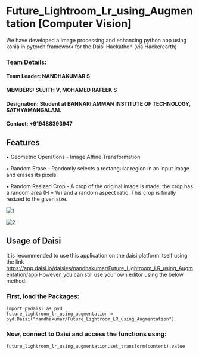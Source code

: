 # Future_Lightroom_Lr_using_Augmentation [Computer Vision]
We have developed a Image processing and enhancing python app using konia in pytorch framework for the Daisi Hackathon (via Hackerearth)
### Team Details:
#### Team Leader: NANDHAKUMAR S 
#### MEMBERS: SUJITH V, MOHAMED RAFEEK S
#### Designation: Student at BANNARI AMMAN INSTITUTE OF TECHNOLOGY, SATHYAMANGALAM.
#### Contact: +919488393947
## Features
• Geometric Operations - Image Affine Transformation

• Random Erase - Randomly selects a rectangular region in an input image and erases its pixels.

• Random Resized Crop - A crop of the original image is made: the crop has a random area (H * W) and a random aspect ratio. This crop is finally resized to the given size.


![1](https://user-images.githubusercontent.com/113059991/189335729-9efb0d38-eede-4506-88f5-da16698076b0.JPG)


![2](https://user-images.githubusercontent.com/113059991/189335759-5a736351-c5fa-4deb-94bc-e0dc49a25b29.JPG)



## Usage of Daisi

It is recommended to use this application on the daisi platform itself using the link https://app.daisi.io/daisies/nandhakumar/Future_Lightroom_LR_using_Augmentation/app
However, you can still use your own editor using the below method:

### First, load the Packages:

```
import pydaisi as pyd
future_lightroom_lr_using_augmentation = pyd.Daisi("nandhakumar/Future_Lightroom_LR_using_Augmentation")
```
### Now, connect to Daisi and access the functions using:

```
future_lightroom_lr_using_augmentation.set_transform(content).value
```

